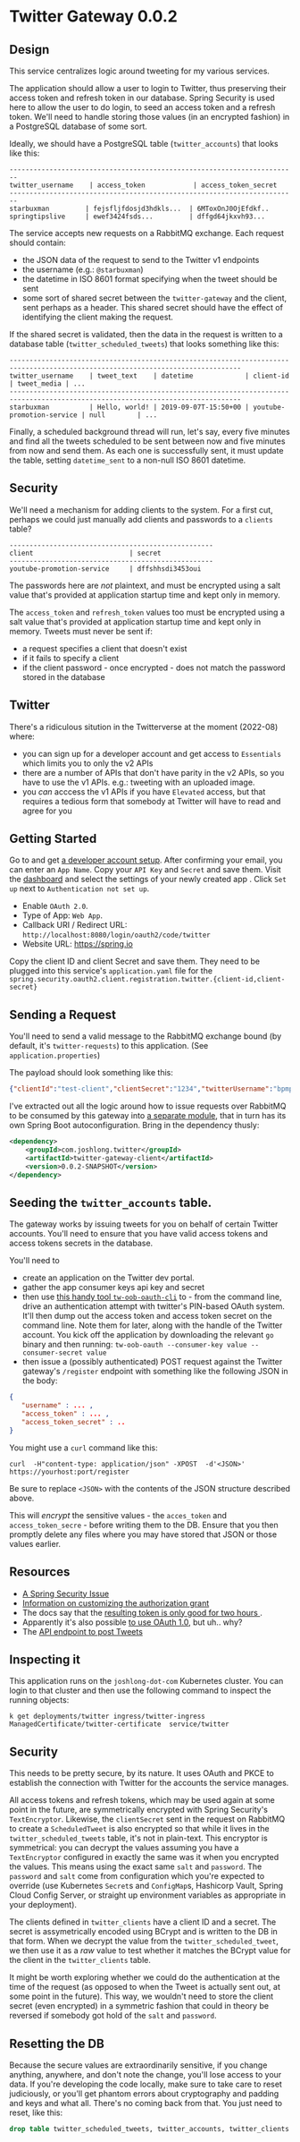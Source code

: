 # Twitter Gateway 0.0.2



## Design

This service centralizes logic around tweeting for my various services. 

The application should allow a user to login to Twitter, thus preserving their access token and refresh token in our database. Spring Security is used here to allow the user to do login, to seed an access token and a refresh token. We'll need to handle storing those values (in an encrypted fashion) in a PostgreSQL database of some sort.

Ideally, we should have a PostgreSQL table  (`twitter_accounts`) that looks like this: 

```shell
------------------------------------------------------------------------
twitter_username    | access_token            | access_token_secret
------------------------------------------------------------------------
starbuxman         | fejsfljfdosjd3hdkls...  | 6MToxOnJ0OjEfdkf..
springtipslive     | ewef3424fsds...         | dffgd64jkxvh93...
```

The service accepts new requests on a RabbitMQ exchange. Each request should contain:

* the JSON data of the request to send to the Twitter v1 endpoints
* the username (e.g.: `@starbuxman`)
* the datetime in ISO 8601 format specifying when the tweet should be sent 
* some sort of shared secret between the `twitter-gateway` and the client, sent perhaps as a header. This shared secret should have the effect of identifying the client making the request. 

If the shared secret is validated, then the data in the request is written to a database table (`twitter_scheduled_tweets`) that looks something like this:


```shell
-------------------------------------------------------------------------------------------------------------------------------- 
twitter_username    | tweet_text    | datetime             | client-id                 | tweet_media | ...
-------------------------------------------------------------------------------------------------------------------------------- 
starbuxman          | Hello, world! | 2019-09-07T-15:50+00 | youtube-promotion-service | null        | ... 
```


Finally, a scheduled background thread will run, let's say, every five minutes and find all the tweets scheduled to be sent between now and five minutes from now and send them. As each one is successfully sent, it must update the table, setting `datetime_sent` to a non-null ISO 8601 datetime. 

##  Security 

We'll need a mechanism for adding clients to the system. For a first cut, perhaps we could just manually add clients and passwords to a `clients` table?


```shell
---------------------------------------------------  
client                        | secret 
--------------------------------------------------- 
youtube-promotion-service     | dffshhsdi3453oui
```

The passwords here are _not_ plaintext, and must be encrypted using a salt value that's provided at application startup time and kept only in memory.

The `access_token` and `refresh_token` values too must be encrypted using a salt value that's provided at application startup time and kept only in memory. Tweets must never be sent if:
* a request specifies a client that doesn't exist 
* if it fails to specify a client 
* if the client password - once encrypted - does not match the password stored in the database   

##  Twitter 

There's a ridiculous sitution in the Twitterverse at the moment (2022-08) where: 

* you can sign up for a developer account and get access to `Essentials` which limits you to only the v2 APIs  
* there are a number of APIs that don't have parity in the v2 APIs, so you have to use the v1 APIs. e.g.: tweeting with an uploaded image. 
* you _can_ acccess the v1 APIs if you have `Elevated` access, but that requires a tedious form that somebody at Twitter will have to read and agree for you 


## Getting Started

Go to  and get [a developer account setup](https://developer.twitter.com/en/portal/petition/essential/basic-info). After confirming your email, you can enter an `App Name`. Copy your `API Key` and `Secret` and save them. Visit the [dashboard](https://developer.twitter.com/en/portal/dashboard) and select the settings of your newly created app . Click `Set up` next to `Authentication not set up`.

* Enable `OAuth 2.0`.  
* Type of App: `Web App`.  
* Callback URI / Redirect URL: `http://localhost:8080/login/oauth2/code/twitter`
* Website URL: https://spring.io

Copy the client ID and client Secret and save them. They need to be plugged into this service's `application.yaml` file for the `spring.security.oauth2.client.registration.twitter.{client-id,client-secret}` 

## Sending a Request 

You'll need to send a valid message to the RabbitMQ exchange bound (by default, it's `twitter-requests`) to this application. (See `application.properties`)

The payload should look something like this: 

```json 
{"clientId":"test-client","clientSecret":"1234","twitterUsername":"bpmpass","text":"Hello rmq-sent message  2022-08-08"}
```

I've extracted out all the logic around how to issue requests over RabbitMQ to be consumed by this gateway into [a separate module](https://github.com/developer-advocacy/twitter-gateway-client), that in turn has its own Spring Boot autoconfiguration. Bring in the dependency thusly: 

```xml
<dependency>
    <groupId>com.joshlong.twitter</groupId>
    <artifactId>twitter-gateway-client</artifactId>
    <version>0.0.2-SNAPSHOT</version>
</dependency>
```


## Seeding the `twitter_accounts` table. 

The gateway works by issuing tweets for you on behalf of certain Twitter accounts. You'll need to ensure that you have valid access tokens and access tokens secrets in the database. 

You'll need to 

* create an application on the Twitter dev portal. 
* gather the app consumer keys api key and secret 
* then use [this handy tool `tw-oob-oauth-cli`](https://github.com/smaeda-ks/tw-oob-oauth-cli) to - from the command line, drive an authentication attempt with twitter's PIN-based OAuth system. It'll then dump out the access token and access token secret on the command line. Note them for later, along with the handle of the Twitter account. You kick off the application by downloading the relevant `go` binary and then running: `tw-oob-oauth --consumer-key value --consumer-secret value`
* then issue a (possibly authenticated) POST request against the Twitter gateway's `/register` endpoint with something like the following JSON in the body:

```json
{ 
   "username" : ... , 
   "access_token" : ... , 
   "access_token_secret" : .. 
}
```

You might use a `curl` command like this: 

```shell
curl  -H"content-type: application/json" -XPOST  -d'<JSON>' https://yourhost:port/register  
```

Be sure to replace `<JSON>` with the contents of the JSON structure described above. 

This will _encrypt_ the sensitive values - the `acces_token` and `access_token_secre` - before writing them to the DB. Ensure that you then promptly delete any files where you may have stored that JSON or those values earlier. 

## Resources 

* [A Spring Security Issue](https://github.com/spring-projects/spring-security/issues/6548#issuecomment-1076200345)
* [Information on customizing the authorization grant](https://docs.spring.io/spring-security/reference/servlet/oauth2/client/authorization-grants.html#_customizing_the_authorization_request)
* The docs say that the [resulting token is only good for two hours ](https://developer.twitter.com/en/docs/authentication/oauth-2-0/authorization-code).
* Apparently it's also possible [to use OAuth 1.0](https://developer.twitter.com/en/docs/authentication/oauth-1-0a), but uh.. why? 
* The [API endpoint to post Tweets](https://developer.twitter.com/en/docs/twitter-api/tweets/manage-tweets/api-reference/post-tweets)

## Inspecting it 

This application runs on the `joshlong-dot-com` Kubernetes cluster. You can login to that cluster and then use the following command to inspect the running objects: 

```shell
k get deployments/twitter ingress/twitter-ingress ManagedCertificate/twitter-certificate  service/twitter
``` 

## Security 

This needs to be pretty secure, by its nature.  It uses OAuth and PKCE to establish the connection with Twitter for the accounts the service manages. 

All access tokens and refresh tokens, which may be used again at some point in the future, are symmetrically encrypted with Spring Security's `TextEncryptor`. Likewise, the `clientSecret` sent in the request on RabbitMQ to create a `ScheduledTweet` is also encrypted so that while it lives in the `twitter_scheduled_tweets` table, it's not in plain-text. This encryptor is symmetrical: you can decrypt the values assuming you have a `TextEncryptor` configured in exactly the same was it when you encrypted the values. This means using the exact same `salt` and `password`.  The `password` and `salt` come from configuration which you're expected to override (use Kubernetes `Secret`s and `ConfigMap`s, Hashicorp Vault, Spring Cloud Config Server, or straight up environment variables as appropriate in your deployment). 

The clients defined in `twitter_clients` have a client ID and a secret. The secret is assymetrically encoded using BCrypt and is written to the DB in that form. When we decrypt the value from the `twitter_scheduled_tweet`, we then use it as a _raw_ value to test whether it matches the BCrypt value for the client in the `twitter_clients` table. 

It might be worth exploring whether we could do the authentication at the time of the request (as opposed to when the Tweet is actually sent out, at some point in the future). This way, we wouldn't need to store the client secret (even encrypted) in a symmetric fashion that could in theory be reversed if somebody got hold of the `salt` and `password`.


## Resetting the DB

Because the secure values are extraordinarily sensitive, if you change anything, anywhere, and don't note the change, you'll lose access to your data. If you're developing the code locally, make sure to take care to reset judiciously, or you'll get phantom errors about cryptography and padding and keys and what all. There's no coming back from that. You just need to reset, like this:

```sql
drop table twitter_scheduled_tweets, twitter_accounts, twitter_clients cascade 
```
